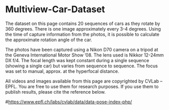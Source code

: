 # Multiview-Car-Dataset
The dataset on this page contains 20 sequences of cars as they rotate by 360 degrees. There is one image approximately every 3-4 degrees. Using the time of capture information from the photos, it is possible to calculate the approximate rotation angle of the car.

The photos have been captured using a Nikon D70 camera on a tripod at the Geneva International Motor Show ’08. The lens used is Nikkor 12-24mm DX f/4. The focal length was kept constant during a single sequence (showing a single car) but varies from sequence to sequence. The focus was set to manual, approx. at the hyperfocal distance.

All videos and images available from this page are copyrighted by CVLab – EPFL. You are free to use them for research purposes. If you use them to publish results, please cite the reference below.

#https://www.epfl.ch/labs/cvlab/data/data-pose-index-php/
